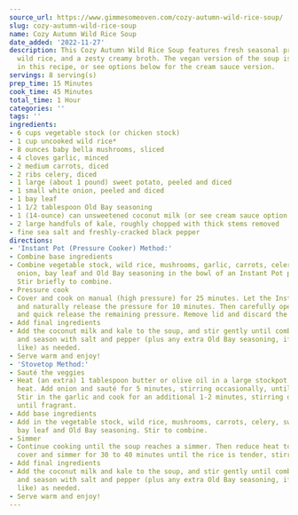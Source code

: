 ```yaml
---
source_url: https://www.gimmesomeoven.com/cozy-autumn-wild-rice-soup/
slug: cozy-autumn-wild-rice-soup
name: Cozy Autumn Wild Rice Soup
date_added: '2022-11-27'
description: This Cozy Autumn Wild Rice Soup features fresh seasonal produce, hearty
  wild rice, and a zesty creamy broth. The vegan version of the soup is listed here
  in this recipe, or see options below for the cream sauce version.
servings: 8 serving(s)
prep_time: 15 Minutes
cook_time: 45 Minutes
total_time: 1 Hour
categories: ''
tags: ''
ingredients:
- 6 cups vegetable stock (or chicken stock)
- 1 cup uncooked wild rice*
- 8 ounces baby bella mushrooms, sliced
- 4 cloves garlic, minced
- 2 medium carrots, diced
- 2 ribs celery, diced
- 1 large (about 1 pound) sweet potato, peeled and diced
- 1 small white onion, peeled and diced
- 1 bay leaf
- 1 1/2 tablespoon Old Bay seasoning
- 1 (14-ounce) can unsweetened coconut milk (or see cream sauce option below*)
- 2 large handfuls of kale, roughly chopped with thick stems removed
- fine sea salt and freshly-cracked black pepper
directions:
- 'Instant Pot (Pressure Cooker) Method:'
- Combine base ingredients
- Combine vegetable stock, wild rice, mushrooms, garlic, carrots, celery, sweet potato,
  onion, bay leaf and Old Bay seasoning in the bowl of an Instant Pot pressure cooker.
  Stir briefly to combine.
- Pressure cook
- Cover and cook on manual (high pressure) for 25 minutes. Let the Instant Pot rest
  and naturally release the pressure for 10 minutes. Then carefully open the vent
  and quick release the remaining pressure. Remove lid and discard the bay leaf.
- Add final ingredients
- Add the coconut milk and kale to the soup, and stir gently until combined. Taste
  and season with salt and pepper (plus any extra Old Bay seasoning, if you would
  like) as needed.
- Serve warm and enjoy!
- 'Stovetop Method:'
- Sauté the veggies
- Heat (an extra) 1 tablespoon butter or olive oil in a large stockpot over medium-high
  heat. Add onion and sauté for 5 minutes, stirring occasionally, until soft and translucent.
  Stir in the garlic and cook for an additional 1-2 minutes, stirring occasionally,
  until fragrant.
- Add base ingredients
- Add in the vegetable stock, wild rice, mushrooms, carrots, celery, sweet potato,
  bay leaf and Old Bay seasoning. Stir to combine.
- Simmer
- Continue cooking until the soup reaches a simmer. Then reduce heat to medium-low,
  cover and simmer for 30 to 40 minutes until the rice is tender, stirring occasionally.
- Add final ingredients
- Add the coconut milk and kale to the soup, and stir gently until combined. Taste
  and season with salt and pepper (plus any extra Old Bay seasoning, if you would
  like) as needed.
- Serve warm and enjoy!
---
```

